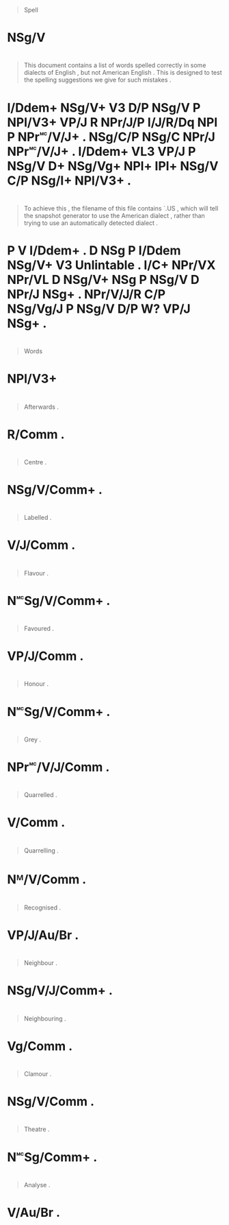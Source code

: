 > Spell
# NSg/V
>
#
> This    document contains a   list  of words   spelled correctly in      some     dialects of English   , but     not   American English   . This    is  designed to test  the spelling suggestions we   give  for such   mistakes .
# I/Ddem+ NSg/V+   V3       D/P NSg/V P  NPl/V3+ VP/J    R         NPr/J/P I/J/R/Dq NPl      P  NPr🅪/V/J+ . NSg/C/P NSg/C NPr/J    NPr🅪/V/J+ . I/Ddem+ VL3 VP/J     P  NSg/V D+  NSg/Vg+  NPl+        IPl+ NSg/V C/P NSg/I+ NPl/V3+  .
>
#
> To achieve this    , the filename of this   file   contains `.US       , which will   tell   the snapshot generator to use   the American dialect , rather    than trying   to use   an  automatically detected dialect .
# P  V       I/Ddem+ . D   NSg      P  I/Ddem NSg/V+ V3       Unlintable . I/C+  NPr/VX NPr/VL D   NSg/V+   NSg       P  NSg/V D   NPr/J    NSg+    . NPr/V/J/R C/P  NSg/Vg/J P  NSg/V D/P W?            VP/J     NSg+    .
>
#
> Words
# NPl/V3+
>
#
>
#
>
#
> Afterwards .
# R/Comm     .
>
#
> Centre      .
# NSg/V/Comm+ .
>
#
> Labelled .
# V/J/Comm .
>
#
> Flavour      .
# N🅪Sg/V/Comm+ .
>
#
> Favoured  .
# VP/J/Comm .
>
#
> Honour       .
# N🅪Sg/V/Comm+ .
>
#
> Grey          .
# NPr🅪/V/J/Comm .
>
#
> Quarrelled .
# V/Comm     .
>
#
> Quarrelling .
# Nᴹ/V/Comm   .
>
#
> Recognised .
# VP/J/Au/Br .
>
#
> Neighbour     .
# NSg/V/J/Comm+ .
>
#
> Neighbouring .
# Vg/Comm      .
>
#
> Clamour    .
# NSg/V/Comm .
>
#
> Theatre    .
# N🅪Sg/Comm+ .
>
#
> Analyse .
# V/Au/Br .
